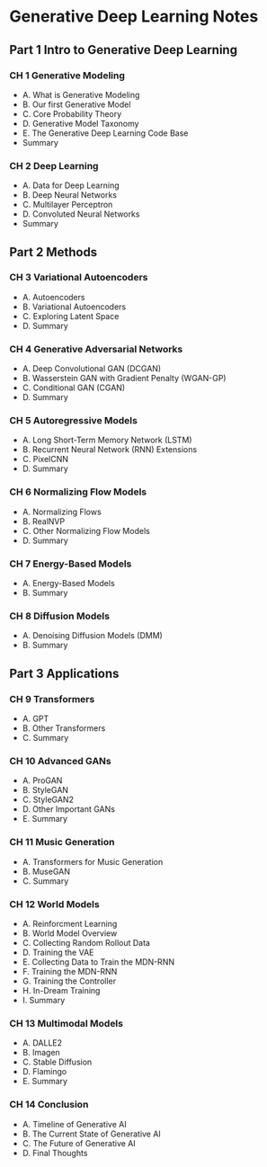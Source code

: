 # Generative Deep Learning Notes

## Part 1 Intro to Generative Deep Learning
### CH 1 Generative Modeling
 - A. What is Generative Modeling
 - B. Our first Generative Model
 - C. Core Probability Theory
 - D. Generative Model Taxonomy
 - E. The Generative Deep Learning Code Base
 - Summary
### CH 2 Deep Learning
 - A. Data for Deep Learning
 - B. Deep Neural Networks
 - C. Multilayer Perceptron
 - D. Convoluted Neural Networks
 - Summary

## Part 2 Methods
### CH 3 Variational Autoencoders
 - A. Autoencoders
 - B. Variational Autoencoders
 - C. Exploring Latent Space
 - D. Summary
### CH 4 Generative Adversarial Networks
 - A. Deep Convolutional GAN (DCGAN)
 - B. Wasserstein GAN with Gradient Penalty (WGAN-GP)
 - C. Conditional GAN (CGAN)
 - D. Summary
### CH 5 Autoregressive Models
 - A. Long Short-Term Memory Network (LSTM)
 - B. Recurrent Neural Network (RNN) Extensions
 - C. PixelCNN
 - D. Summary
### CH 6 Normalizing Flow Models
 - A. Normalizing Flows
 - B. RealNVP
 - C. Other Normalizing Flow Models
 - D. Summary
### CH 7 Energy-Based Models
 - A. Energy-Based Models
 - B. Summary
### CH 8 Diffusion Models
 - A. Denoising Diffusion Models (DMM)
 - B. Summary

## Part 3 Applications
### CH 9 Transformers
 - A. GPT
 - B. Other Transformers
 - C. Summary
### CH 10 Advanced GANs
 - A. ProGAN
 - B. StyleGAN
 - C. StyleGAN2
 - D. Other Important GANs
 - E. Summary
### CH 11 Music Generation
 - A. Transformers for Music Generation
 - B. MuseGAN
 - C. Summary
### CH 12 World Models
 - A. Reinforcment Learning
 - B. World Model Overview
 - C. Collecting Random Rollout Data
 - D. Training the VAE
 - E. Collecting Data to Train the MDN-RNN
 - F. Training the MDN-RNN
 - G. Training the Controller
 - H. In-Dream Training
 - I. Summary
### CH 13 Multimodal Models
 - A. DALLE2
 - B. Imagen
 - C. Stable Diffusion
 - D. Flamingo
 - E. Summary
### CH 14 Conclusion
 - A. Timeline of Generative AI
 - B. The Current State of Generative AI
 - C. The Future of Generative AI
 - D. Final Thoughts
